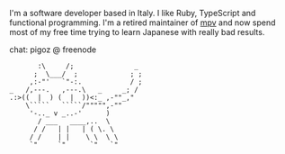 I'm a software developer based in Italy. I like Ruby, TypeScript and functional
programming. I'm a retired maintainer of [mpv](https://github.com/mpv-player/mpv)
and now spend most of my free time trying to learn Japanese with really bad results.

chat: pigoz @ freenode
```ascii
       :\     /;               _
      ;  \___/  ;             ; ;
     ,:-"'   `"-:.            / ;
_   /,---.   ,---.\   _     _; /
.:>((  |  ) (  |  ))<:_ ,-""_,"
    \`````   `````/""""",-""
     '-.._ v _..-'      )
       / ___   ____,..  \
      / /   | |   | ( \. \
     / /    | |    \ \  \ \
     `"     `"      `"   `"
